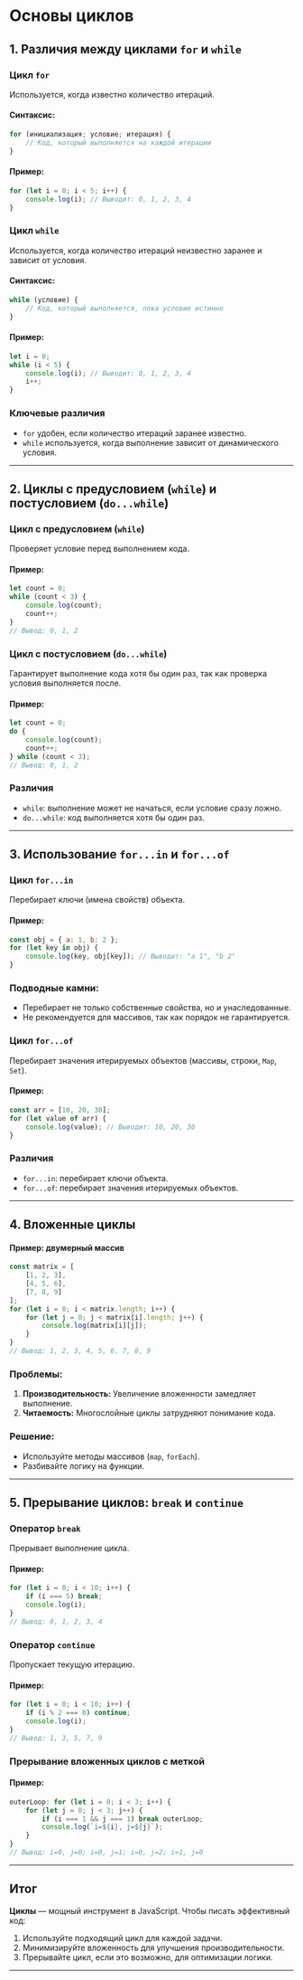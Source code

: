 # Основы циклов

## 1. Различия между циклами `for` и `while`

### Цикл `for`
Используется, когда известно количество итераций.  
#### Синтаксис:
```javascript
for (инициализация; условие; итерация) {
    // Код, который выполняется на каждой итерации
}
```

#### Пример:
```javascript
for (let i = 0; i < 5; i++) {
    console.log(i); // Выводит: 0, 1, 2, 3, 4
}
```

### Цикл `while`
Используется, когда количество итераций неизвестно заранее и зависит от условия.  
#### Синтаксис:
```javascript
while (условие) {
    // Код, который выполняется, пока условие истинно
}
```

#### Пример:
```javascript
let i = 0;
while (i < 5) {
    console.log(i); // Выводит: 0, 1, 2, 3, 4
    i++;
}
```

### Ключевые различия
- `for` удобен, если количество итераций заранее известно.
- `while` используется, когда выполнение зависит от динамического условия.

---

## 2. Циклы с предусловием (`while`) и постусловием (`do...while`)

### Цикл с предусловием (`while`)
Проверяет условие перед выполнением кода.  
#### Пример:
```javascript
let count = 0;
while (count < 3) {
    console.log(count);
    count++;
}
// Вывод: 0, 1, 2
```

### Цикл с постусловием (`do...while`)
Гарантирует выполнение кода хотя бы один раз, так как проверка условия выполняется после.  
#### Пример:
```javascript
let count = 0;
do {
    console.log(count);
    count++;
} while (count < 3);
// Вывод: 0, 1, 2
```

### Различия
- `while`: выполнение может не начаться, если условие сразу ложно.
- `do...while`: код выполняется хотя бы один раз.

---

## 3. Использование `for...in` и `for...of`

### Цикл `for...in`
Перебирает ключи (имена свойств) объекта.  
#### Пример:
```javascript
const obj = { a: 1, b: 2 };
for (let key in obj) {
    console.log(key, obj[key]); // Выводит: "a 1", "b 2"
}
```

### Подводные камни:
- Перебирает не только собственные свойства, но и унаследованные.
- Не рекомендуется для массивов, так как порядок не гарантируется.

### Цикл `for...of`
Перебирает значения итерируемых объектов (массивы, строки, `Map`, `Set`).  
#### Пример:
```javascript
const arr = [10, 20, 30];
for (let value of arr) {
    console.log(value); // Выводит: 10, 20, 30
}
```

### Различия
- `for...in`: перебирает ключи объекта.
- `for...of`: перебирает значения итерируемых объектов.

---

## 4. Вложенные циклы

#### Пример: двумерный массив
```javascript
const matrix = [
    [1, 2, 3],
    [4, 5, 6],
    [7, 8, 9]
];
for (let i = 0; i < matrix.length; i++) {
    for (let j = 0; j < matrix[i].length; j++) {
        console.log(matrix[i][j]);
    }
}
// Вывод: 1, 2, 3, 4, 5, 6, 7, 8, 9
```

### Проблемы:
1. **Производительность:** Увеличение вложенности замедляет выполнение.
2. **Читаемость:** Многослойные циклы затрудняют понимание кода.

### Решение:
- Используйте методы массивов (`map`, `forEach`).
- Разбивайте логику на функции.

---

## 5. Прерывание циклов: `break` и `continue`

### Оператор `break`
Прерывает выполнение цикла.  
#### Пример:
```javascript
for (let i = 0; i < 10; i++) {
    if (i === 5) break;
    console.log(i);
}
// Вывод: 0, 1, 2, 3, 4
```

### Оператор `continue`
Пропускает текущую итерацию.  
#### Пример:
```javascript
for (let i = 0; i < 10; i++) {
    if (i % 2 === 0) continue;
    console.log(i);
}
// Вывод: 1, 3, 5, 7, 9
```

### Прерывание вложенных циклов с меткой
#### Пример:
```javascript
outerLoop: for (let i = 0; i < 3; i++) {
    for (let j = 0; j < 3; j++) {
        if (i === 1 && j === 1) break outerLoop;
        console.log(`i=${i}, j=${j}`);
    }
}
// Вывод: i=0, j=0; i=0, j=1; i=0, j=2; i=1, j=0
```

---

## Итог
**Циклы** — мощный инструмент в JavaScript. Чтобы писать эффективный код:
1. Используйте подходящий цикл для каждой задачи.
2. Минимизируйте вложенность для улучшения производительности.
3. Прерывайте цикл, если это возможно, для оптимизации логики.

---